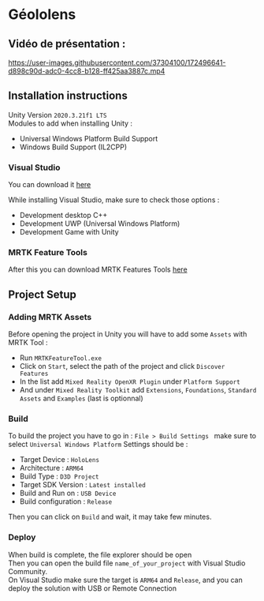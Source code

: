 # Géololens

## Vidéo de présentation :

https://user-images.githubusercontent.com/37304100/172496641-d898c90d-adc0-4cc8-b128-ff425aa3887c.mp4
 
## Installation instructions 

Unity Version `2020.3.21f1 LTS`
<br>
Modules to add when installing Unity : 
- Universal Windows Platform Build Support
- Windows Build Support (IL2CPP) 

### Visual Studio
You can download it <a href="https://visualstudio.microsoft.com/fr/downloads/" target="_blank">here</a>
<br>

While installing Visual Studio, make sure to check those options :

- Development desktop C++
- Development UWP (Universal Windows Platform)
- Development Game with Unity

### MRTK Feature Tools 

After this you can download MRTK Features Tools <a href="https://www.microsoft.com/en-us/download/details.aspx?id=102778" target="_blank">here</a>

## Project Setup

### Adding MRTK Assets

Before opening the project in Unity you will have to add some `Assets` with MRTK Tool :
- Run `MRTKFeatureTool.exe`
- Click on `Start`, select the path of the project and click `Discover Features`
- In the list add `Mixed Reality OpenXR Plugin` under `Platform Support`
- And under `Mixed Reality Toolkit` add `Extensions`, `Foundations`, `Standard Assets` and `Examples` (last is optionnal)


### Build

To build the project you have to go in :
`File > Build Settings ` make sure to select `Universal Windows Platform`
Settings should be : 
- Target Device : `HoloLens`
- Architecture  : `ARM64`
- Build Type : `D3D Project`
- Target SDK Version : `Latest installed`
- Build and Run on : `USB Device`
- Build configuration : `Release`

Then you can click on `Build` and wait, it may take few minutes.

### Deploy

When build is complete, the file explorer should be open<br>
Then you can open the build file `name_of_your_project` with Visual Studio Community.<br>
On Visual Studio make sure the target is `ARM64` and `Release`, and you can deploy the solution with USB or Remote Connection
